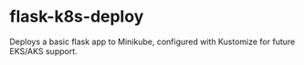 # flask-k8s-deploy
Deploys a basic flask app to Minikube, configured with Kustomize for future EKS/AKS support.
